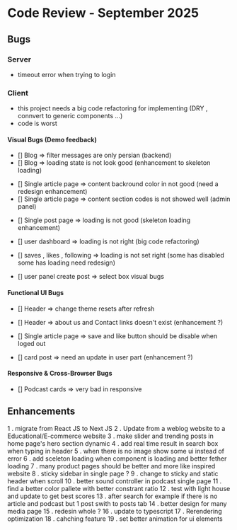 # Code Review - September 2025

## Bugs

### Server

- timeout error when trying to login

### Client

- this project needs a big code refactoring for implementing (DRY , connvert to generic components ...)
- code is worst

#### Visual Bugs (Demo feedback)

<!-- - [] Home => Podcast cards overflowing texts -->
<!-- - [] Home => Too much empty space on posts cards -->

- [] Blog => filter messages are only persian (backend)
- [] Blog => loading state is not look good (enhancement to skeleton loading)

<!-- - [] Podcasts and forum => followed tags in not true -->

- [] Single article page => content backround color in not good (need a redesign enhancement)
- [] Single article page => content section codes is not showed well (admin panel)

<!-- - [] Single podcast page => space between tags -->

<!-- - [] Single post page => it is all messed up and teribble -->
- [] Single post page => loading is not good (skeleton loading enhancement)

- [] user dashboard => loading is not right (big code refactoring)
<!-- - [] user dashboard => followed tags section tags shouldn't have follow button when logged out (and all tag cards) -->

<!-- - [] user Panel  => sidebar visual bug -->

- [] saves , likes , following  => loading is not set right (some has disabled some has loading need redesign)

- [] user panel create post => select box visual bugs

#### Functional UI Bugs

- [] Header => change theme resets after refresh

- [] Header => about us and Contact links doesn't exist (enhancement ?)

- [] Single article page => save and like button should be disable when loged out

- [] card post => need an update in user part (enhancement ?)

#### Responsive & Cross-Browser Bugs

- [] Podcast cards => very bad in responsive


## Enhancements

1 . migrate from React JS to Next JS
2 . Update from a weblog website to a Educational/E-commerce website
3 . make slider and trending posts in home page's hero section dynamic
4 . add real time result in search box when typing in header
5 . when there is no image show some ui instead of error
6 . add sceleton loading when component is loading and better fether loading
7 . many product pages should be better and more like inspired website
8 . sticky sidebar in single page ?
9 . change to sticky and static header when scroll
10 . better sound controller in podcast single page
11 . find a better color pallete with better constrant ratio
12 . test with light house and update to get best scores
13 . after search for example if there is no article and podcast but 1 post swith to posts tab
14 . better design for many media page
15 . redesin whole ?
16 . update to typescript
17 . Rerendering optimization
18 . cahching feature
19 . set better animation for ui elements
